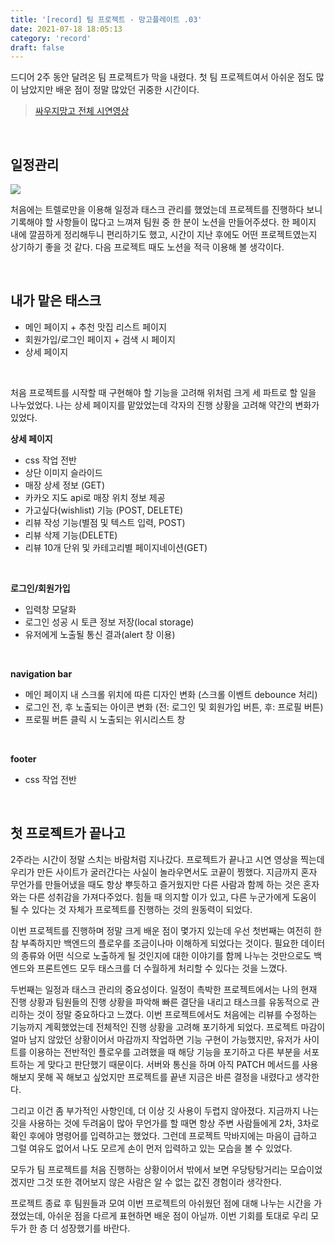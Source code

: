 ```yaml
---
title: '[record] 팀 프로젝트 - 망고플레이트 .03'
date: 2021-07-18 18:05:13
category: 'record'
draft: false
---
```


드디어 2주 동안 달려온 팀 프로젝트가 막을 내렸다. 첫 팀 프로젝트여서 아쉬운 점도 많이 남았지만 배운 점이 정말 많았던 귀중한 시간이다.

> [싸우지망고 전체 시연영상](https://youtu.be/micnaXndqY8)

<br />

## 일정관리

![](https://images.velog.io/images/anachrosh/post/d04b19e4-b51a-4abb-b3f5-028fe73aa12f/%EB%AC%B4%EC%A0%9C.jpg)

처음에는 트렐로만을 이용해 일정과 태스크 관리를 했었는데 프로젝트를 진행하다 보니 기록해야 할 사항들이 많다고 느껴져 팀원 중 한 분이 노션을 만들어주셨다. 한 페이지 내에 깔끔하게 정리해두니 편리하기도 했고, 시간이 지난 후에도 어떤 프로젝트였는지 상기하기 좋을 것 같다. 다음 프로젝트 때도 노션을 적극 이용해 볼 생각이다.

<br />

## 내가 맡은 태스크

- 메인 페이지 + 추천 맛집 리스트 페이지
- 회원가입/로그인 페이지 + 검색 시 페이지
- 상세 페이지

<br />

처음 프로젝트를 시작할 때 구현해야 할 기능을 고려해 위처럼 크게 세 파트로 할 일을 나누었었다. 나는 상세 페이지를 맡았었는데 각자의 진행 상황을 고려해 약간의 변화가 있었다.

**상세 페이지**

- css 작업 전반
- 상단 이미지 슬라이드
- 매장 상세 정보 (GET)
- 카카오 지도 api로 매장 위치 정보 제공
- 가고싶다(wishlist) 기능 (POST, DELETE)
- 리뷰 작성 기능(별점 및 텍스트 입력, POST)
- 리뷰 삭제 기능(DELETE)
- 리뷰 10개 단위 및 카테고리별 페이지네이션(GET)

<br />

**로그인/회원가입**

- 입력창 모달화
- 로그인 성공 시 토큰 정보 저장(local storage)
- 유저에게 노출될 통신 결과(alert 창 이용)

<br />

**navigation bar**

- 메인 페이지 내 스크롤 위치에 따른 디자인 변화 (스크롤 이벤트 debounce 처리)
- 로그인 전, 후 노출되는 아이콘 변화 (전: 로그인 및 회원가입 버튼, 후: 프로필 버튼)
- 프로필 버튼 클릭 시 노출되는 위시리스트 창

<br />

**footer**

- css 작업 전반

<br />

## 첫 프로젝트가 끝나고

2주라는 시간이 정말 스치는 바람처럼 지나갔다. 프로젝트가 끝나고 시연 영상을 찍는데 우리가 만든 사이트가 굴러간다는 사실이 놀라우면서도 코끝이 찡했다. 지금까지 혼자 무언가를 만들어냈을 때도 항상 뿌듯하고 즐거웠지만 다른 사람과 함께 하는 것은 혼자와는 다른 성취감을 가져다주었다. 힘들 때 의지할 이가 있고, 다른 누군가에게 도움이 될 수 있다는 것 자체가 프로젝트를 진행하는 것의 원동력이 되었다.

이번 프로젝트를 진행하며 정말 크게 배운 점이 몇가지 있는데 우선 첫번째는 여전히 한참 부족하지만 백엔드의 플로우를 조금이나마 이해하게 되었다는 것이다. 필요한 데이터의 종류와 어떤 식으로 노출하게 될 것인지에 대한 이야기를 함께 나누는 것만으로도 백엔드와 프론트엔드 모두 태스크를 더 수월하게 처리할 수 있다는 것을 느꼈다.

두번째는 일정과 태스크 관리의 중요성이다. 일정이 촉박한 프로젝트에서는 나의 현재 진행 상황과 팀원들의 진행 상황을 파악해 빠른 결단을 내리고 태스크를 유동적으로 관리하는 것이 정말 중요하다고 느꼈다. 이번 프로젝트에서도 처음에는 리뷰를 수정하는 기능까지 계획했었는데 전체적인 진행 상황을 고려해 포기하게 되었다. 프로젝트 마감이 얼마 남지 않았던 상황이어서 마감까지 작업하면 기능 구현이 가능했지만, 유저가 사이트를 이용하는 전반적인 플로우를 고려했을 때 해당 기능을 포기하고 다른 부분을 서포트하는 게 맞다고 판단했기 때문이다. 서버와 통신을 하며 아직 PATCH 메서드를 사용해보지 못해 꼭 해보고 싶었지만 프로젝트를 끝낸 지금은 바른 결정을 내렸다고 생각한다.

그리고 이건 좀 부가적인 사항인데, 더 이상 깃 사용이 두렵지 않아졌다. 지금까지 나는 깃을 사용하는 것에 두려움이 많아 무언가를 할 때면 항상 주변 사람들에게 2차, 3차로 확인 후에야 명령어를 입력하고는 했었다. 그런데 프로젝트 막바지에는 마음이 급하고 그럴 여유도 없어서 나도 모르게 손이 먼저 입력하고 있는 모습을 볼 수 있었다.

모두가 팀 프로젝트를 처음 진행하는 상황이어서 밖에서 보면 우당탕탕거리는 모습이었겠지만 그것 또한 겪어보지 않은 사람은 알 수 없는 값진 경험이라 생각한다.

프로젝트 종료 후 팀원들과 모여 이번 프로젝트의 아쉬웠던 점에 대해 나누는 시간을 가졌었는데, 아쉬운 점을 다르게 표현하면 배운 점이 아닐까. 이번 기회를 토대로 우리 모두가 한 층 더 성장했기를 바란다.

<br/>
<br/>
<br/>
<br/>

